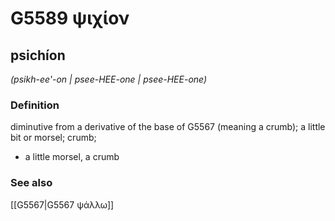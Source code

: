 # G5589 ψιχίον

## psichíon

_(psikh-ee'-on | psee-HEE-one | psee-HEE-one)_

### Definition

diminutive from a derivative of the base of G5567 (meaning a crumb); a little bit or morsel; crumb; 

- a little morsel, a crumb

### See also

[[G5567|G5567 ψάλλω]]
